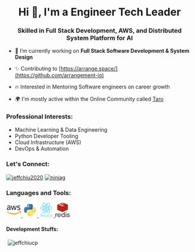 
<h1 align="center">Hi 👋, I'm a Engineer Tech Leader </h1>
<h3 align="center">Skilled in Full Stack Development, AWS, and Distributed System Platform for AI</h3>

- 🔭 I’m currently working on **Full Stack Software Development & System Design**

- ✨ Contributing to [https://arrange.space/](https://github.com/arrangement-io)

- 🔥 Interested in Mentoring Software engineers on career growth 

- 🌍 I'm mostly active within the Online Community called [Taro](https://www.jointaro.com/r/jeffc590/)

<h3 align="left">Professional Interests:</h3>

- Machine Learning & Data Engineering
- Python Developer Tooling
- Cloud Infrastructure (AWS)
- DevOps & Automation


<h3 align="left">Let's Connect:</h3>
<p align="left">
<a href="https://linkedin.com/in/jeffchiu2020" target="blank"><img align="center" src="https://raw.githubusercontent.com/rahuldkjain/github-profile-readme-generator/master/src/images/icons/Social/linked-in-alt.svg" alt="jeffchiu2020" height="30" width="40" /></a>
<a href="https://stackoverflow.com/users/3000566/ninjag" target="blank"><img align="center" src="https://raw.githubusercontent.com/rahuldkjain/github-profile-readme-generator/master/src/images/icons/Social/stack-overflow.svg" alt="ninjag" height="30" width="40" /></a>
</p>

<h3 align="left">Languages and Tools:</h3>
<p align="left"> <a href="https://aws.amazon.com" target="_blank" rel="noreferrer"> <img src="https://raw.githubusercontent.com/devicons/devicon/master/icons/amazonwebservices/amazonwebservices-original-wordmark.svg" alt="aws" width="40" height="40"/> </a> <a href="https://www.python.org" target="_blank" rel="noreferrer"> <img src="https://raw.githubusercontent.com/devicons/devicon/master/icons/python/python-original.svg" alt="python" width="40" height="40"/> </a> <a href="https://reactjs.org/" target="_blank" rel="noreferrer"> <img src="https://raw.githubusercontent.com/devicons/devicon/master/icons/react/react-original-wordmark.svg" alt="react" width="40" height="40"/> </a> <a href="https://redis.io" target="_blank" rel="noreferrer"> <img src="https://raw.githubusercontent.com/devicons/devicon/master/icons/redis/redis-original-wordmark.svg" alt="redis" width="40" height="40"/> </a> </p>

#### Development Stuffs:

<p>&nbsp;<img align="center" src="https://github-readme-stats.zohan.tech/api?username=jeffchiucp&hide=contribs&show_icons=true&locale=en" alt="jeffchiucp" /></p>
